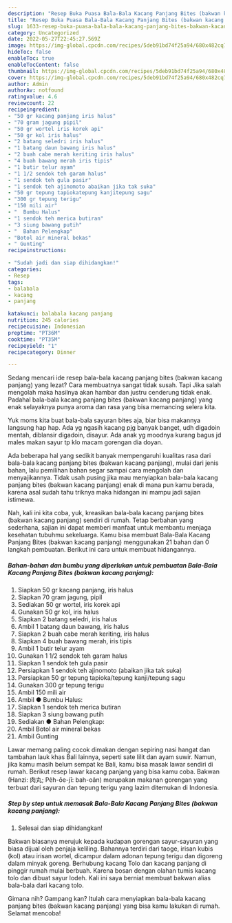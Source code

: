 ```yaml
---
description: "Resep Buka Puasa Bala-Bala Kacang Panjang Bites (bakwan kacang panjang) Anti Gagal"
title: "Resep Buka Puasa Bala-Bala Kacang Panjang Bites (bakwan kacang panjang) Anti Gagal"
slug: 1633-resep-buka-puasa-bala-bala-kacang-panjang-bites-bakwan-kacang-panjang-anti-gagal
category: Uncategorized
date: 2022-05-27T22:45:27.569Z
image: https://img-global.cpcdn.com/recipes/5deb91bd74f25a94/680x482cq70/bala-bala-kacang-panjang-bites-bakwan-kacang-panjang-foto-resep-utama.jpg
hideToc: false
enableToc: true
enableTocContent: false
thumbnail: https://img-global.cpcdn.com/recipes/5deb91bd74f25a94/680x482cq70/bala-bala-kacang-panjang-bites-bakwan-kacang-panjang-foto-resep-utama.jpg
cover: https://img-global.cpcdn.com/recipes/5deb91bd74f25a94/680x482cq70/bala-bala-kacang-panjang-bites-bakwan-kacang-panjang-foto-resep-utama.jpg
author: Admin
authorAv: notfound
ratingvalue: 4.6
reviewcount: 22
recipeingredient:
- "50 gr kacang panjang iris halus"
- "70 gram jagung pipil"
- "50 gr wortel iris korek api"
- "50 gr kol iris halus"
- "2 batang seledri iris halus"
- "1 batang daun bawang iris halus"
- "2 buah cabe merah keriting iris halus"
- "4 buah bawang merah iris tipis"
- "1 butir telur ayam"
- "1 1/2 sendok teh garam halus"
- "1 sendok teh gula pasir"
- "1 sendok teh ajinomoto abaikan jika tak suka"
- "50 gr tepung tapiokatepung kanjitepung sagu"
- "300 gr tepung terigu"
- "150 mili air"
- "  Bumbu Halus"
- "1 sendok teh merica butiran"
- "3 siung bawang putih"
- "  Bahan Pelengkap"
- "Botol air mineral bekas"
- " Gunting"
recipeinstructions:

- "Sudah jadi dan siap dihidangkan!"
categories:
- Resep
tags:
- balabala
- kacang
- panjang

katakunci: balabala kacang panjang 
nutrition: 245 calories
recipecuisine: Indonesian
preptime: "PT36M"
cooktime: "PT35M"
recipeyield: "1"
recipecategory: Dinner

---
```



Sedang mencari ide resep bala-bala kacang panjang bites (bakwan kacang panjang) yang lezat? Cara membuatnya sangat tidak susah. Tapi Jika salah mengolah maka hasilnya akan hambar dan justru cenderung tidak enak. Padahal bala-bala kacang panjang bites (bakwan kacang panjang) yang enak selayaknya punya aroma dan rasa yang bisa memancing selera kita.


Yuk moms kita buat bala-bala sayuran bites aja, biar bisa makannya langsung hap hap. Ada yg ngasih kacang pjg banyak banget, udh digadoin mentah, diblansir digadoin, disayur. Ada anak yg moodnya kurang bagus jd males makan sayur tp klo macam gorengan dia doyan.

Ada beberapa hal yang sedikit banyak mempengaruhi kualitas rasa dari bala-bala kacang panjang bites (bakwan kacang panjang), mulai dari jenis bahan, lalu pemilihan bahan segar sampai cara mengolah dan menyajikannya. Tidak usah pusing jika mau menyiapkan bala-bala kacang panjang bites (bakwan kacang panjang) enak di mana pun kamu berada, karena asal sudah tahu triknya maka hidangan ini mampu jadi sajian istimewa.


Nah, kali ini kita coba, yuk, kreasikan bala-bala kacang panjang bites (bakwan kacang panjang) sendiri di rumah. Tetap berbahan yang sederhana, sajian ini dapat memberi manfaat untuk membantu menjaga kesehatan tubuhmu sekeluarga. Kamu bisa membuat Bala-Bala Kacang Panjang Bites (bakwan kacang panjang) menggunakan 21 bahan dan 0 langkah pembuatan. Berikut ini cara untuk membuat hidangannya.

<!--inarticleads1-->

##### Bahan-bahan dan bumbu yang diperlukan untuk pembuatan Bala-Bala Kacang Panjang Bites (bakwan kacang panjang):

1. Siapkan 50 gr kacang panjang, iris halus
1. Siapkan 70 gram jagung, pipil
1. Sediakan 50 gr wortel, iris korek api
1. Gunakan 50 gr kol, iris halus
1. Siapkan 2 batang seledri, iris halus
1. Ambil 1 batang daun bawang, iris halus
1. Siapkan 2 buah cabe merah keriting, iris halus
1. Siapkan 4 buah bawang merah, iris tipis
1. Ambil 1 butir telur ayam
1. Gunakan 1 1/2 sendok teh garam halus
1. Siapkan 1 sendok teh gula pasir
1. Persiapkan 1 sendok teh ajinomoto (abaikan jika tak suka)
1. Persiapkan 50 gr tepung tapioka/tepung kanji/tepung sagu
1. Gunakan 300 gr tepung terigu
1. Ambil 150 mili air
1. Ambil  ● Bumbu Halus:
1. Siapkan 1 sendok teh merica butiran
1. Siapkan 3 siung bawang putih
1. Sediakan  ● Bahan Pelengkap:
1. Ambil Botol air mineral bekas
1. Ambil  Gunting


Lawar memang paling cocok dimakan dengan sepiring nasi hangat dan tambahan lauk khas Bali lainnya, seperti sate lilit dan ayam suwir. Namun, jika kamu masih belum sempat ke Bali, kamu bisa masak lawar sendiri di rumah. Berikut resep lawar kacang panjang yang bisa kamu coba. Bakwan (Hanzi: 肉丸; Pe̍h-ōe-jī: bah-oân) merupakan makanan gorengan yang terbuat dari sayuran dan tepung terigu yang lazim ditemukan di Indonesia. 

<!--inarticleads2-->

##### Step by step untuk memasak Bala-Bala Kacang Panjang Bites (bakwan kacang panjang):


1. Selesai dan siap dihidangkan!

Bakwan biasanya merujuk kepada kudapan gorengan sayur-sayuran yang biasa dijual oleh penjaja keliling. Bahannya terdiri dari taoge, irisan kubis (kol) atau irisan wortel, dicampur dalam adonan tepung terigu dan digoreng dalam minyak goreng. Berhubung kacang Tolo dan kacang panjang di pinggir rumah mulai berbuah. Karena bosan dengan olahan tumis kacang tolo dan dibuat sayur lodeh. Kali ini saya berniat membuat bakwan alias bala-bala dari kacang tolo. 

Gimana nih? Gampang kan? Itulah cara menyiapkan bala-bala kacang panjang bites (bakwan kacang panjang) yang bisa kamu lakukan di rumah. Selamat mencoba!

